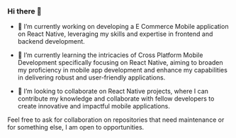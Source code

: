### Hi there 👋


- 🔭 I’m currently working on developing a E Commerce Mobile application on React Native, leveraging my skills and expertise in frontend and backend development.

  
- 🌱 I’m currently learning the intricacies of Cross Platform Mobile Development specifically focusing on React Native, aiming to broaden my proficiency in mobile app development and enhance my capabilities in delivering robust and user-friendly applications.


- 👯 I’m looking to collaborate on React Native projects, where I can contribute my knowledge and collaborate with fellow developers to create innovative and impactful mobile applications.

Feel free to ask for collaboration on repositories that need maintenance or for something else, I am open to opportunities.
